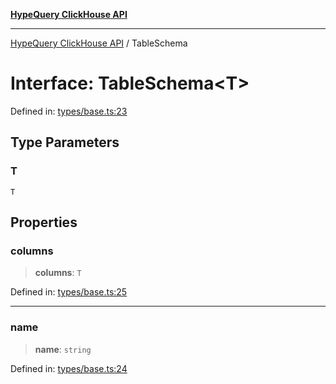 [**HypeQuery ClickHouse API**](../README.md)

***

[HypeQuery ClickHouse API](../globals.md) / TableSchema

# Interface: TableSchema\<T\>

Defined in: [types/base.ts:23](https://github.com/hypequery/hypequery/blob/3a853586c0085fc2ab37dc87d6e763ba6887182a/packages/clickhouse/src/types/base.ts#L23)

## Type Parameters

### T

`T`

## Properties

### columns

> **columns**: `T`

Defined in: [types/base.ts:25](https://github.com/hypequery/hypequery/blob/3a853586c0085fc2ab37dc87d6e763ba6887182a/packages/clickhouse/src/types/base.ts#L25)

***

### name

> **name**: `string`

Defined in: [types/base.ts:24](https://github.com/hypequery/hypequery/blob/3a853586c0085fc2ab37dc87d6e763ba6887182a/packages/clickhouse/src/types/base.ts#L24)
